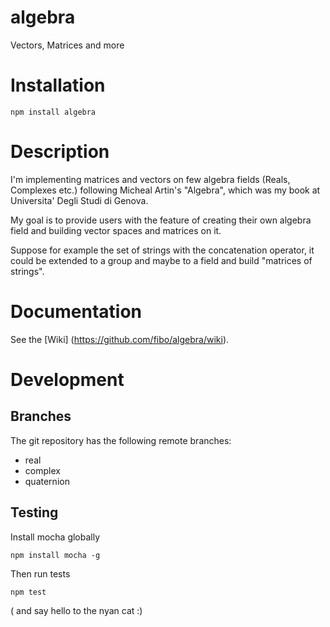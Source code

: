 algebra
=======

Vectors, Matrices and more

# Installation

    npm install algebra

# Description

I'm implementing matrices and vectors on few algebra fields
(Reals, Complexes etc.) following Micheal Artin's "Algebra",
which was my book at Universita' Degli Studi di Genova.

My goal is to provide users with the feature of creating their own algebra field and building vector spaces and matrices on it.

Suppose for example the set of strings with the concatenation operator,
it could be extended to a group and maybe to a field and build "matrices of strings".

# Documentation

See the [Wiki] (https://github.com/fibo/algebra/wiki).

# Development

## Branches

The git repository has the following remote branches:

  * real
  * complex
  * quaternion

## Testing

Install mocha globally

    npm install mocha -g

Then run tests

    npm test

( and say hello to the nyan cat :)

